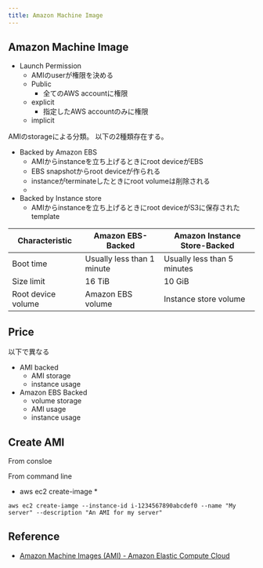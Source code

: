 ```yaml
---
title: Amazon Machine Image
---
```


## Amazon Machine Image

* Launch Permission
    * AMIのuserが権限を決める
    * Public
        * 全てのAWS accountに権限
    * explicit
        * 指定したAWS accountのみに権限
    * implicit


AMIのstorageによる分類。
以下の2種類存在する。

* Backed by Amazon EBS
    * AMIからinstanceを立ち上げるときにroot deviceがEBS
    * EBS snapshotからroot deviceが作られる
    * instanceがterminateしたときにroot volumeは削除される
    * 
* Backed by Instance store
    * AMIからinstanceを立ち上げるときにroot deviceがS3に保存されたtemplate


| Characteristic     | Amazon EBS-Backed          | Amazon Instance Store-Backed |
|--------------------|----------------------------|------------------------------|
| Boot time          | Usually less than 1 minute | Usually less than 5 minutes  |
| Size limit         | 16 TiB                     | 10 GiB                       |
| Root device volume | Amazon EBS volume          | Instance store volume        |

## Price
以下で異なる

* AMI backed
    * AMI storage
    * instance usage
* Amazon EBS Backed
    * volume storage
    * AMI usage
    * instance usage

## Create AMI
From consloe

From command line

* aws ec2 create-image
    * 

```
aws ec2 create-iamge --instance-id i-1234567890abcdef0 --name "My server" --description "An AMI for my server"
```



## Reference
* [Amazon Machine Images (AMI) - Amazon Elastic Compute Cloud](http://docs.aws.amazon.com/AWSEC2/latest/UserGuide/AMIs.html)
